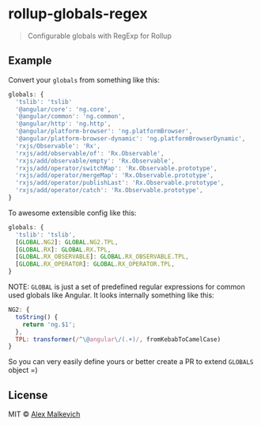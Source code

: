 # rollup-globals-regex

> Configurable globals with RegExp for Rollup

## Example

Convert your `globals` from something like this:
```js
globals: {
  'tslib': 'tslib'
  '@angular/core': 'ng.core',
  '@angular/common': 'ng.common',
  '@angular/http': 'ng.http',
  '@angular/platform-browser': 'ng.platformBrowser',
  '@angular/platform-browser-dynamic': 'ng.platformBrowserDynamic',
  'rxjs/Observable': 'Rx',
  'rxjs/add/observable/of': 'Rx.Observable',
  'rxjs/add/observable/empty': 'Rx.Observable',
  'rxjs/add/operator/switchMap': 'Rx.Observable.prototype',
  'rxjs/add/operator/mergeMap': 'Rx.Observable.prototype',
  'rxjs/add/operator/publishLast': 'Rx.Observable.prototype',
  'rxjs/add/operator/catch': 'Rx.Observable.prototype',
}
```

To awesome extensible config like this:
```js
globals: {
  'tslib': 'tslib',
  [GLOBAL.NG2]: GLOBAL.NG2.TPL,
  [GLOBAL.RX]: GLOBAL.RX.TPL,
  [GLOBAL.RX_OBSERVABLE]: GLOBAL.RX_OBSERVABLE.TPL,
  [GLOBAL.RX_OPERATOR]: GLOBAL.RX_OPERATOR.TPL,
}
```

NOTE: `GLOBAL` is just a set of predefined regular expressions for common used globals like Angular.
It looks internally something like this:
```js
NG2: {
  toString() {
    return 'ng.$1';
  },
  TPL: transformer(/^\@angular\/(.+)/, fromKebabToCamelCase)
}
```
So you can very easily define yours or better create a PR to extend `GLOBALS` object =)

## License

MIT © [Alex Malkevich](malkevich.alex@gmail.com)
